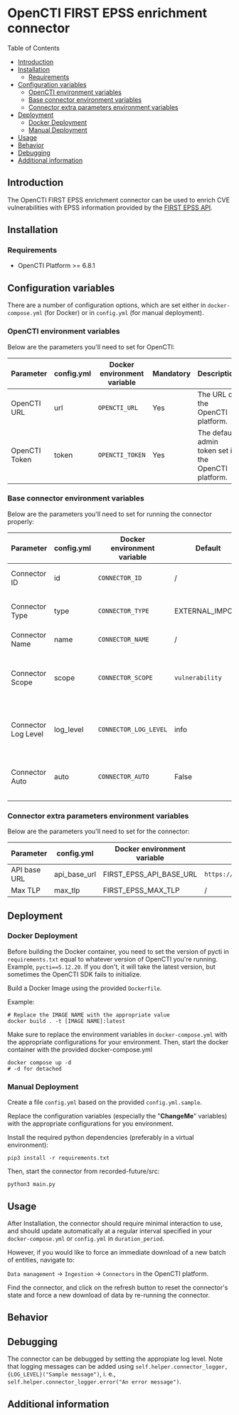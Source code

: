 # OpenCTI FIRST EPSS enrichment connector

<!--
General description of the connector
* What it does
* How it works
* Special requirements
* Use case description
* ...
* Please find an example of expected documentation below
* REQUIRED CHANGES => Check https://docs.opencti.io/latest/development/connectors/
-->

Table of Contents
- [Introduction](#introduction)
- [Installation](#installation)
  - [Requirements](#requirements)
- [Configuration variables](#configuration-variables)
  - [OpenCTI environment variables](#opencti-environment-variables)
  - [Base connector environment variables](#base-connector-environment-variables)
  - [Connector extra parameters environment variables](#connector-extra-parameters-environment-variables)
- [Deployment](#deployment)
  - [Docker Deployment](#docker-deployment)
  - [Manual Deployment](#manual-deployment)
- [Usage](#usage)
- [Behavior](#behavior)
- [Debugging](#debugging)
- [Additional information](#additional-information)

## Introduction

The OpenCTI FIRST EPSS enrichment connector can be used to enrich CVE vulnerabilities with EPSS information provided by the [FIRST EPSS API](https://www.first.org/epss/api). 

## Installation

### Requirements

- OpenCTI Platform >= 6.8.1

## Configuration variables

There are a number of configuration options, which are set either in `docker-compose.yml` (for Docker) or
in `config.yml` (for manual deployment).

### OpenCTI environment variables

Below are the parameters you'll need to set for OpenCTI:

| Parameter     | config.yml | Docker environment variable | Mandatory | Description                                          |
|---------------|------------|-----------------------------|-----------|------------------------------------------------------|
| OpenCTI URL   | url        | `OPENCTI_URL`               | Yes       | The URL of the OpenCTI platform.                     |
| OpenCTI Token | token      | `OPENCTI_TOKEN`             | Yes       | The default admin token set in the OpenCTI platform. |

### Base connector environment variables

Below are the parameters you'll need to set for running the connector properly:

| Parameter           | config.yml | Docker environment variable | Default         | Mandatory | Description                                                                              |
|---------------------|------------|-----------------------------|-----------------|-----------|------------------------------------------------------------------------------------------|
| Connector ID        | id         | `CONNECTOR_ID`              | /               | Yes       | A unique `UUIDv4` identifier for this connector instance.                                |
| Connector Type      | type       | `CONNECTOR_TYPE`            | EXTERNAL_IMPORT | Yes       | Should always be set to `INTERNAL_ENRICHMENT` for this connector.                        |
| Connector Name      | name       | `CONNECTOR_NAME`            | /               | Yes       | Name of the connector.                                                                   |
| Connector Scope     | scope      | `CONNECTOR_SCOPE`           | `vulnerability` | Yes       | The scope or type of data the connector is importing, either a MIME type or Stix Object. |
| Connector Log Level | log_level  | `CONNECTOR_LOG_LEVEL`       | info            | Yes       | Determines the verbosity of the logs. Options are `debug`, `info`, `warn`, or `error`.   |
| Connector Auto      | auto 	     | `CONNECTOR_AUTO`            | False           | Yes       | Must be `true` or `false` to enable or disable auto-enrichment of observables            |

### Connector extra parameters environment variables

Below are the parameters you'll need to set for the connector:

| Parameter    | config.yml   | Docker environment variable | Default                              | Mandatory | Description |
|--------------|--------------|-----------------------------|--------------------------------------|-----------|-------------|
| API base URL | api_base_url | FIRST_EPSS_API_BASE_URL     | `https://api.first.org/data/v1/epss` | No        |             |
| Max TLP      | max_tlp      | FIRST_EPSS_MAX_TLP          | /                                    | No        |             |

## Deployment

### Docker Deployment

Before building the Docker container, you need to set the version of pycti in `requirements.txt` equal to whatever
version of OpenCTI you're running. Example, `pycti==5.12.20`. If you don't, it will take the latest version, but
sometimes the OpenCTI SDK fails to initialize.

Build a Docker Image using the provided `Dockerfile`.

Example:

```shell
# Replace the IMAGE NAME with the appropriate value
docker build . -t [IMAGE NAME]:latest
```

Make sure to replace the environment variables in `docker-compose.yml` with the appropriate configurations for your
environment. Then, start the docker container with the provided docker-compose.yml

```shell
docker compose up -d
# -d for detached
```

### Manual Deployment

Create a file `config.yml` based on the provided `config.yml.sample`.

Replace the configuration variables (especially the "**ChangeMe**" variables) with the appropriate configurations for
you environment.

Install the required python dependencies (preferably in a virtual environment):

```shell
pip3 install -r requirements.txt
```

Then, start the connector from recorded-future/src:

```shell
python3 main.py
```

## Usage

After Installation, the connector should require minimal interaction to use, and should update automatically at a regular interval specified in your `docker-compose.yml` or `config.yml` in `duration_period`.

However, if you would like to force an immediate download of a new batch of entities, navigate to:

`Data management` -> `Ingestion` -> `Connectors` in the OpenCTI platform.

Find the connector, and click on the refresh button to reset the connector's state and force a new
download of data by re-running the connector.

## Behavior

<!--
Describe how the connector functions:
* What data is ingested, updated, or modified
* Important considerations for users when utilizing this connector
* Additional relevant details
-->


## Debugging

The connector can be debugged by setting the appropiate log level.
Note that logging messages can be added using `self.helper.connector_logger,{LOG_LEVEL}("Sample message")`, i.
e., `self.helper.connector_logger.error("An error message")`.

<!-- Any additional information to help future users debug and report detailed issues concerning this connector -->

## Additional information

<!--
Any additional information about this connector
* What information is ingested/updated/changed
* What should the user take into account when using this connector
* ...
-->
